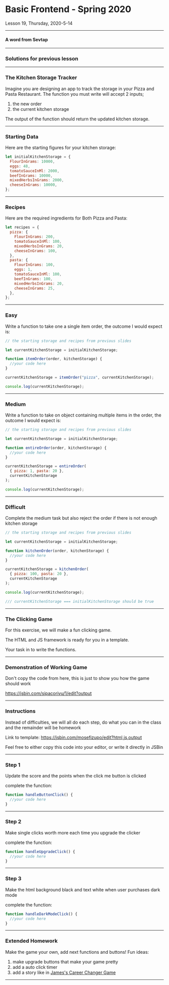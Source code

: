 <!-- .slide: id="lesson19" -->

# Basic Frontend - Spring 2020

Lesson 19, Thursday, 2020-5-14

---

#### A word from Sevtap

---

### Solutions for previous lesson

---

### The Kitchen Storage Tracker

Imagine you are designing an app to track the storage in your Pizza and Pasta Restaurant.
The function you must write will accept 2 inputs;

1. the new order
2. the current kitchen storage

The output of the function should return the updated kitchen storage.

---

### Starting Data

Here are the starting figures for your kitchen storage:

```js
let initialKitchenStorage = {
  FlourInGrams: 10000,
  eggs: 48,
  tomatoSauceInMl: 2000,
  beefInGrams: 10000,
  mixedHerbsInGrams: 2000,
  cheeseInGrams: 10000,
};
```

---

### Recipes

Here are the required ingredients for Both Pizza and Pasta:

```js
let recipes = {
  pizza: {
    FlourInGrams: 200,
    tomatoSauceInMl: 100,
    mixedHerbsInGrams: 20,
    cheeseInGrams: 100,
  },
  pasta: {
    FlourInGrams: 100,
    eggs: 1,
    tomatoSauceInMl: 100,
    beefInGrams: 100,
    mixedHerbsInGrams: 20,
    cheeseInGrams: 25,
  },
};
```

---

### Easy

Write a function to take one a single item order, the outcome I would expect is:

```js
// the starting storage and recipes from previous slides

let currentKitchenStorage = initialKitchenStorage;

function itemOrder(order, kitchenStorage) {
  //your code here
}

currentKitchenStorage = itemOrder("pizza", currentKitchenStorage);

console.log(currentKitchenStorage);
```

---

### Medium

Write a function to take on object containing multiple items in the order, the outcome I would expect is:

```js
// the starting storage and recipes from previous slides

let currentKitchenStorage = initialKitchenStorage;

function entireOrder(order, kitchenStorage) {
  //your code here
}

currentKitchenStorage = entireOrder(
  { pizza: 1, pasta: 20 },
  currentKitchenStorage
);

console.log(currentKitchenStorage);
```

---

### Difficult

Complete the medium task but also reject the order if there is not enough kitchen storage

```js
// the starting storage and recipes from previous slides

let currentKitchenStorage = initialKitchenStorage;

function kitchenOrder(order, kitchenStorage) {
  //your code here
}

currentKitchenStorage = kitchenOrder(
  { pizza: 100, pasta: 20 },
  currentKitchenStorage
);

console.log(currentKitchenStorage);

/// currentKitchenStorage === initialKitchenStorage should be true
```

---

### The Clicking Game

For this exercise, we will make a fun clicking game.

The HTML and JS framework is ready for you in a template.

Your task in to write the functions.

---

### Demonstration of Working Game

Don't copy the code from here, this is just to show you how the game should work

https://jsbin.com/sipacorivu/1/edit?output

---

### Instructions

Instead of difficulties, we will all do each step, do what you can in the class and the remainder will be homework

Link to template: https://jsbin.com/mosefizupo/edit?html,js,output

Feel free to either copy this code into your editor, or write it directly in JSBin

---

### Step 1

Update the score and the points when the click me button is clicked

complete the function:

```js
function handleButtonClick() {
  //your code here
}
```

---

### Step 2

Make single clicks worth more each time you upgrade the clicker

complete the function:

```js
function handleUpgradeClick() {
  //your code here
}
```

---

### Step 3

Make the html background black and text white when user purchases dark mode

complete the function:

```js
function handleDarkModeClick() {
  //your code here
}
```

---

### Extended Homework

Make the game your own, add next functions and buttons!
Fun ideas:

1. make upgrade buttons that make your game pretty
1. add a auto click timer
1. add a story like in [James's Career Changer Game](https://codepen.io/crushford/pen/zezrWR)

---
